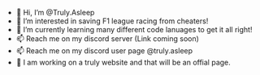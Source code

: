 - 👋 Hi, I’m @Truly.Asleep
- 👀 I’m interested in saving F1 league racing from cheaters!
- 🌱 I’m currently learning many different code lanuages to get it all right!
- 📫 Reach me on my discord server (Link coming soon)
- 📫 Reach me on my discord user page @truly.asleep
- 👀 I am working on a truly website and that will be an offial page.
